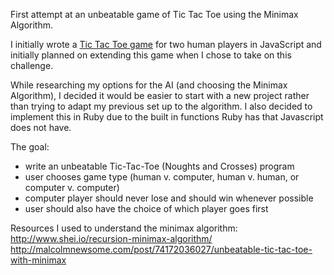 First attempt at an unbeatable game of Tic Tac Toe using the Minimax Algorithm.

I initially wrote a [Tic Tac Toe game](https://github.com/pelensky/ticTacToe) for two human players in JavaScript and initially planned on extending this game when I chose to take on this challenge.

While researching my options for the AI (and choosing the Minimax Algorithm), I decided it would be easier to start with a new project rather than trying to adapt my previous set up to the algorithm. I also decided to implement this in Ruby due to the built in functions Ruby has that Javascript does not have.

The goal:
*  write an unbeatable Tic-Tac-Toe (Noughts and Crosses) program
* user chooses game type (human v. computer, human v. human, or computer v. computer)
* computer player should never lose and should win whenever possible
* user should also have the choice of which player goes first

Resources I used to understand the minimax algorithm:
http://www.shei.io/recursion-minimax-algorithm/
http://malcolmnewsome.com/post/74172036027/unbeatable-tic-tac-toe-with-minimax
